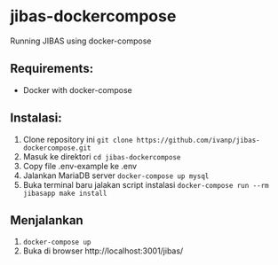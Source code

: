 # jibas-dockercompose
Running JIBAS using docker-compose

## Requirements:
- Docker with docker-compose

## Instalasi:
1. Clone repository ini `git clone https://github.com/ivanp/jibas-dockercompose.git`
2. Masuk ke direktori `cd jibas-dockercompose`
3. Copy file .env-example ke .env
4. Jalankan MariaDB server `docker-compose up mysql`
5. Buka terminal baru jalakan script instalasi `docker-compose run --rm jibasapp make install`

## Menjalankan
1. `docker-compose up`
2. Buka di browser http://localhost:3001/jibas/